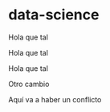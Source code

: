 # data-science

Hola que tal

Hola que tal

Hola que tal

Otro cambio

Aquí va a haber un conflicto
